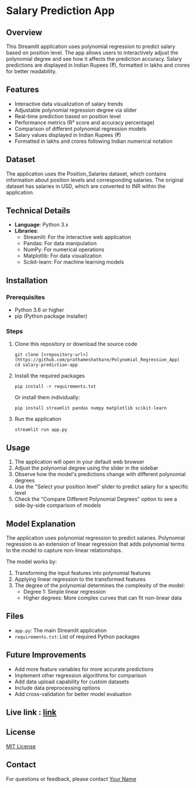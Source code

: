 # Salary Prediction App

## Overview
This Streamlit application uses polynomial regression to predict salary based on position level. The app allows users to interactively adjust the polynomial degree and see how it affects the prediction accuracy. Salary predictions are displayed in Indian Rupees (₹), formatted in lakhs and crores for better readability.

## Features
- Interactive data visualization of salary trends
- Adjustable polynomial regression degree via slider
- Real-time prediction based on position level
- Performance metrics (R² score and accuracy percentage)
- Comparison of different polynomial regression models
- Salary values displayed in Indian Rupees (₹)
- Formatted in lakhs and crores following Indian numerical notation

## Dataset
The application uses the Position_Salaries dataset, which contains information about position levels and corresponding salaries. The original dataset has salaries in USD, which are converted to INR within the application.

## Technical Details
- **Language**: Python 3.x
- **Libraries**:
  - Streamlit: For the interactive web application
  - Pandas: For data manipulation
  - NumPy: For numerical operations
  - Matplotlib: For data visualization
  - Scikit-learn: For machine learning models

## Installation

### Prerequisites
- Python 3.6 or higher
- pip (Python package installer)

### Steps
1. Clone this repository or download the source code
   ```
   git clone [<repository-url>](https://github.com/prathameshatkare/Polynomial_Regression_App)
   cd salary-prediction-app
   ```

2. Install the required packages
   ```
   pip install -r requirements.txt
   ```
   
   Or install them individually:
   ```
   pip install streamlit pandas numpy matplotlib scikit-learn
   ```

3. Run the application
   ```
   streamlit run app.py
   ```

## Usage
1. The application will open in your default web browser
2. Adjust the polynomial degree using the slider in the sidebar
3. Observe how the model's predictions change with different polynomial degrees
4. Use the "Select your position level" slider to predict salary for a specific level
5. Check the "Compare Different Polynomial Degrees" option to see a side-by-side comparison of models

## Model Explanation
The application uses polynomial regression to predict salaries. Polynomial regression is an extension of linear regression that adds polynomial terms to the model to capture non-linear relationships.

The model works by:
1. Transforming the input features into polynomial features
2. Applying linear regression to the transformed features
3. The degree of the polynomial determines the complexity of the model:
   - Degree 1: Simple linear regression
   - Higher degrees: More complex curves that can fit non-linear data

## Files
- `app.py`: The main Streamlit application
- `requirements.txt`: List of required Python packages

## Future Improvements
- Add more feature variables for more accurate predictions
- Implement other regression algorithms for comparison
- Add data upload capability for custom datasets
- Include data preprocessing options
- Add cross-validation for better model evaluation


## Live link : [link](mailto:prathmeshatkare07@gmail.com)

## License
[MIT License](LICENSE)

## Contact
For questions or feedback, please contact [Your Name]((https://ploynomial.streamlit.app/))
